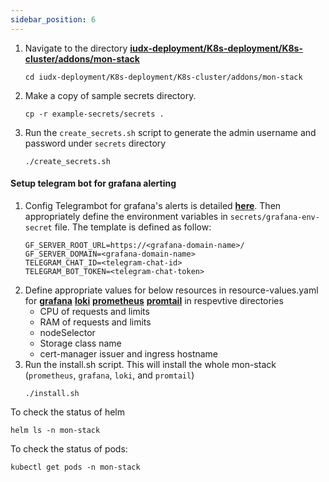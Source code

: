 ```yaml
---
sidebar_position: 6
---
```


1. Navigate to the directory **[iudx-deployment/K8s-deployment/K8s-cluster/addons/mon-stack](https://github.com/datakaveri/iudx-deployment/tree/4.5.0/K8s-deployment/K8s-cluster/addons/mon-stack)**
    ```
    cd iudx-deployment/K8s-deployment/K8s-cluster/addons/mon-stack
    ```
2. Make a copy of sample secrets directory.
     ```
     cp -r example-secrets/secrets .
     ```
3. Run the `create_secrets.sh` script to generate the admin username and password under `secrets` directory
    ```
    ./create_secrets.sh
    ```

#### Setup telegram bot for grafana alerting 

1. Config Telegrambot for grafana's alerts is detailed **[here](https://gist.github.com/abhi4578/50478502ccd257a28d2c441ac51a8d65)**. Then appropriately define the environment variables in   `secrets/grafana-env-secret` file. The template is defined as follow:
    ```
    GF_SERVER_ROOT_URL=https://<grafana-domain-name>/
    GF_SERVER_DOMAIN=<grafana-domain-name>
    TELEGRAM_CHAT_ID=<telegram-chat-id>
    TELEGRAM_BOT_TOKEN=<telegram-chat-token>
    ```
2. Define appropriate values for below resources in resource-values.yaml for **[grafana](https://github.com/datakaveri/iudx-deployment/tree/4.5.0/K8s-deployment/K8s-cluster/addons/mon-stack/grafana)** **[loki](https://github.com/datakaveri/iudx-deployment/tree/4.5.0/K8s-deployment/K8s-cluster/addons/mon-stack/loki)** **[prometheus](https://github.com/datakaveri/iudx-deployment/tree/4.5.0/K8s-deployment/K8s-cluster/addons/mon-stack/prometheus)** **[promtail](https://github.com/datakaveri/iudx-deployment/tree/4.5.0/K8s-deployment/K8s-cluster/addons/mon-stack/promtail)** in respevtive directories
    * CPU of requests and limits
    * RAM of requests and limits
    * nodeSelector
    * Storage class name    
    * cert-manager issuer and ingress hostname 
3. Run the install.sh script. This will install the whole mon-stack (`prometheus`, `grafana`, `loki`, and `promtail`)
    ```
    ./install.sh   
    ```

To check the status of helm 
```
helm ls -n mon-stack
```
To check the status of pods:
```
kubectl get pods -n mon-stack
```

